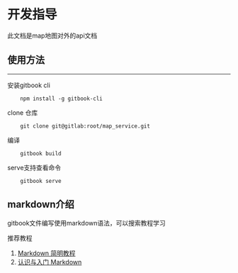 # 开发指导

此文档是map地图对外的api文档

## 使用方法
---

安装gitbook cli
```
    npm install -g gitbook-cli
```
clone 仓库
```
    git clone git@gitlab:root/map_service.git
```

编译
```
    gitbook build
```

serve支持查看命令

```
    gitbook serve
```

## markdown介绍

gitbook文件编写使用markdown语法，可以搜索教程学习

推荐教程

1. [Markdown 简明教程](http://www.jianshu.com/p/7bd23251da0a)
2. [认识与入门 Markdown](https://sspai.com/post/25137)